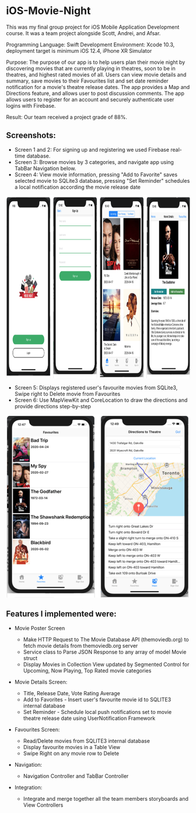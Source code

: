 # iOS-Movie-Night
This was my final group project for iOS Mobile Application Development course. It was a team project alongside Scott, Andrei, and Afsar.

Programming Language: Swift
Development Environment: Xcode 10.3, deployment target is minimum iOS 12.4, iPhone XR Simulator

Purpose: The purpose of our app is to help users plan their movie night by discovering movies that are currently playing in theatres, soon to be in theatres, and highest rated movies of all. Users can view movie details and summary, save movies to their Favourites list and set date reminder notification for a movie's theatre release dates. The app provides a Map and Directions feature, and allows user to post discussion comments. The app allows users to register for an account and securely authenticate user logins with Firebase.

Result: Our team received a project grade of 88%.
    
## Screenshots:

- Screen 1 and 2: For signing up and registering we used Firebase real-time database. 
- Screen 3: Browse movies by 3 categories, and navigate app using TabBar Navigation below.
- Screen 4: View movie information, pressing "Add to Favorite" saves selected movie to SQLite3 database, pressing "Set Reminder" schedules a local notification according the movie release date
<img src="screenshots/screens1.png" height="500" alt="UI Screens of Login, Register, Movie Collections, Movie Details">

- Screen 5: Displays registered user's favourite movies from SQLite3, Swipe right to Delete movie from Favourites
- Screen 6: Use MapViewKit and CoreLocation to draw the directions and provide directions step-by-step
<img src="screenshots/screens2.png" height="500" alt="UI Screens of Favorites, Map Get Directions">

## Features I implemented were:

  - Movie Poster Screen 
    - Make HTTP Request to The Movie Database API (themoviedb.org) to fetch movie details from themoviedb.org server
    - Service class to Parse JSON Response to any array of model Movie struct
    - Display Movies in Collection View updated by Segmented Control for Upcoming, Now Playing, Top Rated movie categories
    
  - Movie Details Screen:
    - Title, Release Date, Vote Rating Average
    - Add to Favorites - Insert user's favourite movie id to SQLITE3 internal database
    - Set Reminder - Schedule local push notifications set to movie theatre release date using UserNotification Framework
    
  - Favourites Screen:
    - Read/Delete movies from SQLITE3 internal database
    - Display favourite movies in a Table View
    - Swipe Right on any movie row to Delete
    
  - Navigation:
    - Navigation Controller and TabBar Controller
    
  - Integration:
    - Integrate and merge together all the team members storyboards and View Controllers

